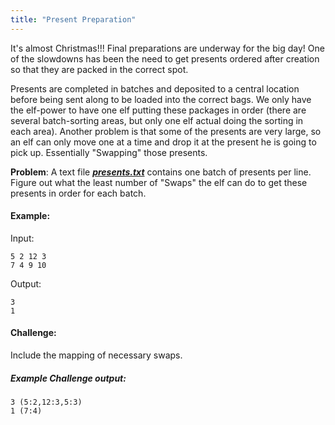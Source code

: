 ```yaml
---
title: "Present Preparation"
---
```


It's almost Christmas!!! Final preparations are underway for the big day! One of the slowdowns has been the need to get presents ordered after creation so that they are packed in the correct spot.

Presents are completed in batches and deposited to a central location before being sent along to be loaded into the correct bags. We only have the elf-power to have one elf putting these packages in order (there are several batch-sorting areas, but only one elf actual doing the sorting in each area). Another problem is that some of the presents are very large, so an elf can only move one at a time and drop it at the present he is going to pick up. Essentially "Swapping" those presents.

**Problem**: A text file **_[presents.txt](./presents.txt)_** contains one batch of presents per line. Figure out what the least number of "Swaps" the elf can do to get these presents in order for each batch.

#### Example:

Input:

```
5 2 12 3
7 4 9 10
```

Output:

```
3
1
```

#### Challenge:

Include the mapping of necessary swaps.

##### Example Challenge output:

```
3 (5:2,12:3,5:3)
1 (7:4)
```
